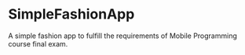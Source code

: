 # SimpleFashionApp
A simple fashion app to fulfill the requirements of Mobile Programming course final exam.
